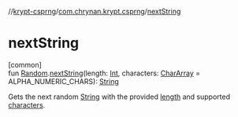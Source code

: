 //[krypt-csprng](../../index.md)/[com.chrynan.krypt.csprng](index.md)/[nextString](next-string.md)

# nextString

[common]\
fun [Random](https://kotlinlang.org/api/latest/jvm/stdlib/kotlin.random/-random/index.html).[nextString](next-string.md)(length: [Int](https://kotlinlang.org/api/latest/jvm/stdlib/kotlin/-int/index.html), characters: [CharArray](https://kotlinlang.org/api/latest/jvm/stdlib/kotlin/-char-array/index.html) = ALPHA_NUMERIC_CHARS): [String](https://kotlinlang.org/api/latest/jvm/stdlib/kotlin/-string/index.html)

Gets the next random [String](https://kotlinlang.org/api/latest/jvm/stdlib/kotlin/-string/index.html) with the provided [length](next-string.md) and supported [characters](next-string.md).
